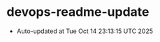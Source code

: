 # devops-readme-update
<!--START_SECTION:activity-->
- Auto-updated at Tue Oct 14 23:13:15 UTC 2025
<!--END_SECTION:activity-->
